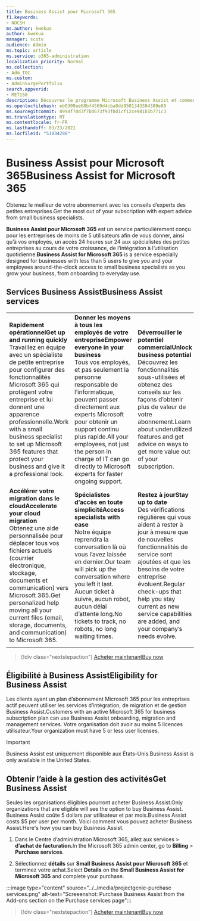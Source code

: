 ```yaml
---
title: Business Assist pour Microsoft 365
f1.keywords:
- NOCSH
ms.author: kwekua
author: kwekua
manager: scotv
audience: Admin
ms.topic: article
ms.service: o365-administration
localization_priority: Normal
ms.collection:
- Adm_TOC
ms.custom:
- AdminSurgePortfolio
search.appverid:
- MET150
description: Découvrez le programme Microsoft Business Assist et comment il peut aider votre organisation à améliorer l’aide et l’utilisation de Microsoft 365 pour les entreprises.
ms.openlocfilehash: eb0309ae68bf4569d4cba8dd8501343304389e80
ms.sourcegitcommit: 8998f70d3f7bd673f93f8d1cf12ce981b1b771c3
ms.translationtype: MT
ms.contentlocale: fr-FR
ms.lasthandoff: 03/23/2021
ms.locfileid: "51034298"
---
```

# <a name="business-assist-for-microsoft-365"></a><span data-ttu-id="1ea7d-103">Business Assist pour Microsoft 365</span><span class="sxs-lookup"><span data-stu-id="1ea7d-103">Business Assist for Microsoft 365</span></span>

<span data-ttu-id="1ea7d-104">Obtenez le meilleur de votre abonnement avec les conseils d’experts des petites entreprises.</span><span class="sxs-lookup"><span data-stu-id="1ea7d-104">Get the most out of your subscription with expert advice from small business specialists.</span></span>

<span data-ttu-id="1ea7d-105">**Business Assist pour Microsoft 365** est un service particulièrement conçu pour les entreprises de moins de 5 utilisateurs afin de vous donner, ainsi qu’à vos employés, un accès 24 heures sur 24 aux spécialistes des petites entreprises au cours de votre croissance, de l’intégration à l’utilisation quotidienne.</span><span class="sxs-lookup"><span data-stu-id="1ea7d-105">**Business Assist for Microsoft 365** is a service especially designed for businesses with less than 5 users to give you and your employees around-the-clock access to small business specialists as you grow your business, from onboarding to everyday use.</span></span>

## <a name="business-assist-services"></a><span data-ttu-id="1ea7d-106">Services Business Assist</span><span class="sxs-lookup"><span data-stu-id="1ea7d-106">Business Assist services</span></span>

||||
|:-----|:-----|:-----|
|<span data-ttu-id="1ea7d-107">**Rapidement opérationnel**</span><span class="sxs-lookup"><span data-stu-id="1ea7d-107">**Get up and running quickly**</span></span> <br> <span data-ttu-id="1ea7d-108">Travaillez en équipe avec un spécialiste de petite entreprise pour configurer des fonctionnalités Microsoft 365 qui protègent votre entreprise et lui donnent une apparence professionnelle.</span><span class="sxs-lookup"><span data-stu-id="1ea7d-108">Work with a small business specialist to set up Microsoft 365 features that protect your business and give it a professional look.</span></span> |<span data-ttu-id="1ea7d-109">**Donner les moyens à tous les employés de votre entreprise**</span><span class="sxs-lookup"><span data-stu-id="1ea7d-109">**Empower everyone in your business**</span></span> <br> <span data-ttu-id="1ea7d-110">Tous vos employés, et pas seulement la personne responsable de l’informatique, peuvent passer directement aux experts Microsoft pour obtenir un support continu plus rapide.</span><span class="sxs-lookup"><span data-stu-id="1ea7d-110">All your employees, not just the person in charge of IT can go directly to Microsoft experts for faster ongoing support.</span></span> |<span data-ttu-id="1ea7d-111">**Déverrouiller le potentiel commercial**</span><span class="sxs-lookup"><span data-stu-id="1ea7d-111">**Unlock business potential**</span></span> <br> <span data-ttu-id="1ea7d-112">Découvrez les fonctionnalités sous-utilisées et obtenez des conseils sur les façons d’obtenir plus de valeur de votre abonnement.</span><span class="sxs-lookup"><span data-stu-id="1ea7d-112">Learn about underutilized features and get advice on ways to get more value out of your subscription.</span></span> |
|<span data-ttu-id="1ea7d-113">**Accélérer votre migration dans le cloud**</span><span class="sxs-lookup"><span data-stu-id="1ea7d-113">**Accelerate your cloud migration**</span></span> <br> <span data-ttu-id="1ea7d-114">Obtenez une aide personnalisée pour déplacer tous vos fichiers actuels (courrier électronique, stockage, documents et communication) vers Microsoft 365.</span><span class="sxs-lookup"><span data-stu-id="1ea7d-114">Get personalized help moving all your current files (email, storage, documents, and communication) to Microsoft 365.</span></span> |<span data-ttu-id="1ea7d-115">**Spécialistes d’accès en toute simplicité**</span><span class="sxs-lookup"><span data-stu-id="1ea7d-115">**Access specialists with ease**</span></span> <br> <span data-ttu-id="1ea7d-116">Notre équipe reprendra la conversation là où vous l’avez laissée en dernier.</span><span class="sxs-lookup"><span data-stu-id="1ea7d-116">Our team will pick up the conversation where you left it last.</span></span> <span data-ttu-id="1ea7d-117">Aucun ticket à suivre, aucun robot, aucun délai d’attente long.</span><span class="sxs-lookup"><span data-stu-id="1ea7d-117">No tickets to track, no robots, no long waiting times.</span></span> |<span data-ttu-id="1ea7d-118">**Restez à jour**</span><span class="sxs-lookup"><span data-stu-id="1ea7d-118">**Stay up to date**</span></span> <br> <span data-ttu-id="1ea7d-119">Des vérifications régulières qui vous aident à rester à jour à mesure que de nouvelles fonctionnalités de service sont ajoutées et que les besoins de votre entreprise évoluent.</span><span class="sxs-lookup"><span data-stu-id="1ea7d-119">Regular check-ups that help you stay current as new service capabilities are added, and your company’s needs evolve.</span></span> |
| | | |

> [!div class="nextstepaction"]
> [<span data-ttu-id="1ea7d-120">Acheter maintenant</span><span class="sxs-lookup"><span data-stu-id="1ea7d-120">Buy now</span></span>](https://go.microsoft.com/fwlink/p/?linkid=868433)

## <a name="eligibility-for-business-assist"></a><span data-ttu-id="1ea7d-121">Éligibilité à Business Assist</span><span class="sxs-lookup"><span data-stu-id="1ea7d-121">Eligibility for Business Assist</span></span>

<span data-ttu-id="1ea7d-122">Les clients ayant un plan d’abonnement Microsoft 365 pour les entreprises actif peuvent utiliser les services d’intégration, de migration et de gestion Business Assist.</span><span class="sxs-lookup"><span data-stu-id="1ea7d-122">Customers with an active Microsoft 365 for business subscription plan can use Business Assist onboarding, migration and management services.</span></span> <span data-ttu-id="1ea7d-123">Votre organisation doit avoir au moins 5 licences utilisateur.</span><span class="sxs-lookup"><span data-stu-id="1ea7d-123">Your organization must have 5 or less user licenses.</span></span>

> [!IMPORTANT]
> <span data-ttu-id="1ea7d-124">Business Assist est uniquement disponible aux États-Unis.</span><span class="sxs-lookup"><span data-stu-id="1ea7d-124">Business Assist is only available in the United States.</span></span>

## <a name="get-business-assist"></a><span data-ttu-id="1ea7d-125">Obtenir l’aide à la gestion des activités</span><span class="sxs-lookup"><span data-stu-id="1ea7d-125">Get Business Assist</span></span>

<span data-ttu-id="1ea7d-126">Seules les organisations éligibles pourront acheter Business Assist.</span><span class="sxs-lookup"><span data-stu-id="1ea7d-126">Only organizations that are eligible will see the option to buy Business Assist.</span></span> <span data-ttu-id="1ea7d-127">Business Assist coûte 5 dollars par utilisateur et par mois.</span><span class="sxs-lookup"><span data-stu-id="1ea7d-127">Business Assist costs $5 per user per month.</span></span> <span data-ttu-id="1ea7d-128">Voici comment vous pouvez acheter Business Assist.</span><span class="sxs-lookup"><span data-stu-id="1ea7d-128">Here's how you can buy Business Assist.</span></span>

1. <span data-ttu-id="1ea7d-129">Dans le Centre d’administration Microsoft 365, allez aux services  >  **d’achat de facturation.**</span><span class="sxs-lookup"><span data-stu-id="1ea7d-129">In the Microsoft 365 admin center, go to **Billing** > **Purchase services**.</span></span>

2. <span data-ttu-id="1ea7d-130">Sélectionnez **détails** sur **Small Business Assist pour Microsoft 365** et terminez votre achat.</span><span class="sxs-lookup"><span data-stu-id="1ea7d-130">Select **Details** on the **Small Business Assist for Microsoft 365** and complete your purchase.</span></span>

:::image type="content" source="../../media/projectgenie-purchase services.png" alt-text="Screeenshot: Purchase Business Assist from the Add-ons section on the Purchase services page":::

> [!div class="nextstepaction"]
> [<span data-ttu-id="1ea7d-132">Acheter maintenant</span><span class="sxs-lookup"><span data-stu-id="1ea7d-132">Buy now</span></span>](https://go.microsoft.com/fwlink/p/?linkid=868433)
